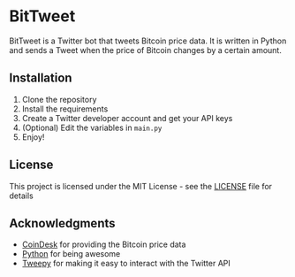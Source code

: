 # BitTweet
BitTweet is a Twitter bot that tweets Bitcoin price data. It is written in Python and sends a Tweet when the price of Bitcoin changes by a certain amount.

## Installation
1. Clone the repository
2. Install the requirements
3. Create a Twitter developer account and get your API keys
4. (Optional) Edit the variables in `main.py`
5. Enjoy!

## License
This project is licensed under the MIT License - see the [LICENSE](LICENSE) file for details

## Acknowledgments
* [CoinDesk](https://www.coindesk.com/price/bitcoin) for providing the Bitcoin price data
* [Python](https://www.python.org/) for being awesome
* [Tweepy](https://www.tweepy.org/) for making it easy to interact with the Twitter API

